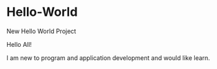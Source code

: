 # Hello-World
New Hello World Project

Hello All!

I am new to program and application development and would like learn.
